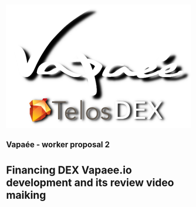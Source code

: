 ![vapaee-telos-dex-shadow.png](./images/vapaee-telos-dex-shadow.png)

Vapaée - worker proposal 2
--------------------------

# Financing DEX Vapaee.io development and its review video maiking


